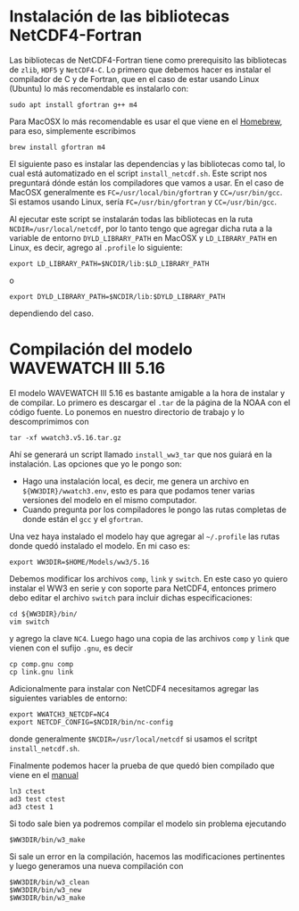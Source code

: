 # Instalación de las bibliotecas NetCDF4-Fortran

Las bibliotecas de NetCDF4-Fortran tiene como prerequisito las bibliotecas de `zlib`, `HDF5` y `NetCDF4-C`. Lo primero que debemos hacer es instalar el compilador de C y de Fortran, que en el caso de estar usando Linux (Ubuntu) lo más recomendable es instalarlo con:

```
sudo apt install gfortran g++ m4
```

Para MacOSX lo más recomendable es usar el que viene en el [Homebrew](https://brew.sh/index_es), para eso, simplemente escribimos

```
brew install gfortran m4
```

El siguiente paso es instalar las dependencias y las bibliotecas como tal, lo cual está automatizado en el script `install_netcdf.sh`. Este script nos preguntará dónde están los compiladores que vamos a usar. En el caso de MacOSX generalmente es `FC=/usr/local/bin/gfortran` y `CC=/usr/bin/gcc`. Si estamos usando Linux, sería `FC=/usr/bin/gfortran` y `CC=/usr/bin/gcc`.

Al ejecutar este script se instalarán todas las bibliotecas en la ruta `NCDIR=/usr/local/netcdf`, por lo tanto tengo que agregar dicha ruta a la variable de entorno `DYLD_LIBRARY_PATH` en MacOSX y `LD_LIBRARY_PATH` en Linux, es decir, agrego al `.profile` lo siguiente:

```
export LD_LIBRARY_PATH=$NCDIR/lib:$LD_LIBRARY_PATH
```

o

```
export DYLD_LIBRARY_PATH=$NCDIR/lib:$DYLD_LIBRARY_PATH
```

dependiendo del caso.


# Compilación del modelo WAVEWATCH III 5.16
El modelo WAVEWATCH III 5.16 es bastante amigable a la hora de instalar y de compilar. Lo primero es descargar el `.tar`
de la página de la NOAA con el código fuente. Lo ponemos en nuestro directorio de trabajo y lo descomprimimos con 

```
tar -xf wwatch3.v5.16.tar.gz
```

Ahí se generará un script llamado `install_ww3_tar` que nos guiará en la instalación. Las opciones que yo le pongo son:

- Hago una instalación local, es decir, me genera un archivo en `${WW3DIR}/wwatch3.env`, esto es para que podamos tener 
varias versiones del modelo en el mismo computador.
- Cuando pregunta por los compiladores le pongo las rutas completas de donde están el `gcc` y el `gfortran`.

Una vez haya instalado el modelo hay que agregar al `~/.profile` las rutas donde quedó instalado el modelo. En mi caso es:

```
export WW3DIR=$HOME/Models/ww3/5.16
```

Debemos modificar los archivos `comp`, `link` y `switch`. En este caso yo quiero instalar el WW3 en serie y con soporte para NetCDF4, entonces primero debo editar el archivo `switch` para incluir dichas especificaciones:

```
cd ${WW3DIR}/bin/
vim switch
```

y agrego la clave `NC4`. Luego hago una copia de las archivos `comp` y `link` que vienen con el sufijo `.gnu`, es decir

```
cp comp.gnu comp
cp link.gnu link
```

Adicionalmente para instalar con NetCDF4 necesitamos agregar las siguientes variables de entorno:

```
export WWATCH3_NETCDF=NC4
export NETCDF_CONFIG=$NCDIR/bin/nc-config
```

donde generalmente `$NCDIR=/usr/local/netcdf` si usamos el scritpt `install_netcdf.sh`.

Finalmente podemos hacer la prueba de que quedó bien compilado que viene en el [manual](http://polar.ncep.noaa.gov/waves/wavewatch/manual.v5.16.pdf)

```
ln3 ctest
ad3 test ctest
ad3 ctest 1
```

Si todo sale bien ya podremos compilar el modelo sin problema ejecutando

```
$WW3DIR/bin/w3_make
```

Si sale un error en la compilación, hacemos las modificaciones pertinentes y luego generamos una nueva compilación con

```
$WW3DIR/bin/w3_clean
$WW3DIR/bin/w3_new
$WW3DIR/bin/w3_make
```
